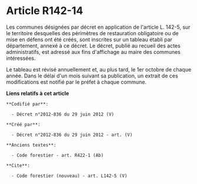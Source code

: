 # Article R142-14

Les communes désignées par décret en application de l'article L. 142-5, sur le territoire desquelles des périmètres de
restauration obligatoire ou de mise en défens ont été créés, sont inscrites sur un tableau établi par département, annexé à
ce décret. Le décret, publié au recueil des actes administratifs, est adressé aux fins d'affichage au maire des communes
intéressées. 

Le tableau est révisé annuellement et, au plus tard, le 1er octobre de chaque année. Dans le délai d'un mois suivant sa
publication, un extrait de ces modifications est notifié par le préfet à chaque commune.

**Liens relatifs à cet article**

	**Codifié par**:

	  - Décret n°2012-836 du 29 juin 2012 (V)

	**Créé par**:

	  - Décret n°2012-836 du 29 juin 2012 - art. (V)

	**Anciens textes**:

	  - Code forestier - art. R422-1 (Ab)

	**Cite**:

	  - Code forestier (nouveau) - art. L142-5 (V)
